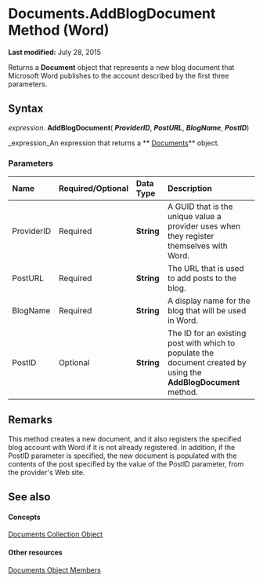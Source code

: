 
# Documents.AddBlogDocument Method (Word)

 **Last modified:** July 28, 2015

Returns a  **Document** object that represents a new blog document that Microsoft Word publishes to the account described by the first three parameters.

## Syntax

 _expression_. **AddBlogDocument**( **_ProviderID_**,  **_PostURL_**,  **_BlogName_**,  **_PostID_**)

 _expression_An expression that returns a  ** [Documents](fc4ac973-19c1-703a-5538-f4426b8b7564.md)** object.


### Parameters



|**Name**|**Required/Optional**|**Data Type**|**Description**|
|:-----|:-----|:-----|:-----|
|ProviderID|Required| **String**|A GUID that is the unique value a provider uses when they register themselves with Word.|
|PostURL|Required| **String**|The URL that is used to add posts to the blog.|
|BlogName|Required| **String**|A display name for the blog that will be used in Word.|
|PostID|Optional| **String**|The ID for an existing post with which to populate the document created by using the  **AddBlogDocument** method.|

## Remarks

This method creates a new document, and it also registers the specified blog account with Word if it is not already registered. In addition, if the PostID parameter is specified, the new document is populated with the contents of the post specified by the value of the PostID parameter, from the provider's Web site.


## See also


#### Concepts


 [Documents Collection Object](fc4ac973-19c1-703a-5538-f4426b8b7564.md)
#### Other resources


 [Documents Object Members](939decec-9b3c-92fc-796c-2eeb9c2165ce.md)
